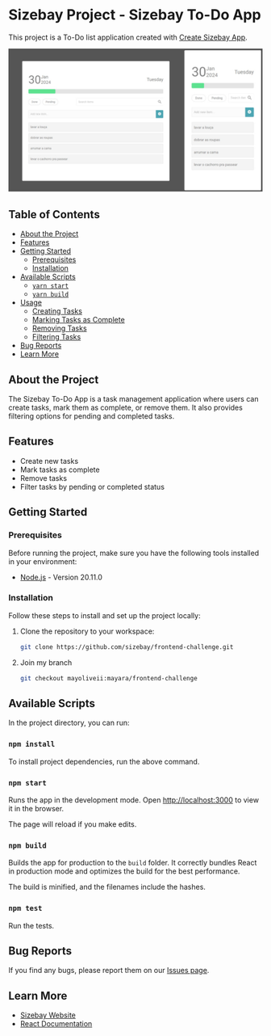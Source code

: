 # Sizebay Project - Sizebay To-Do App

This project is a To-Do list application created with [Create Sizebay App](https://github.com/sizebay/create-szb-app).

![Alt text](./public/toDoList.png)

## Table of Contents

- [About the Project](#about-the-project)
- [Features](#features)
- [Getting Started](#getting-started)
  - [Prerequisites](#prerequisites)
  - [Installation](#installation)
- [Available Scripts](#available-scripts)
  - [`yarn start`](#yarn-start)
  - [`yarn build`](#yarn-build)
- [Usage](#usage)
  - [Creating Tasks](#creating-tasks)
  - [Marking Tasks as Complete](#marking-tasks-as-complete)
  - [Removing Tasks](#removing-tasks)
  - [Filtering Tasks](#filtering-tasks)
- [Bug Reports](#bug-reports)
- [Learn More](#learn-more)

## About the Project

The Sizebay To-Do App is a task management application where users can create tasks, mark them as complete, or remove them. It also provides filtering options for pending and completed tasks.

## Features

- Create new tasks
- Mark tasks as complete
- Remove tasks
- Filter tasks by pending or completed status

## Getting Started

### Prerequisites

Before running the project, make sure you have the following tools installed in your environment:

- [Node.js](https://nodejs.org/) - Version 20.11.0

### Installation

Follow these steps to install and set up the project locally:

1. Clone the repository to your workspace:

   ```bash
   git clone https://github.com/sizebay/frontend-challenge.git
   ```

2. Join my branch
   ```bash
   git checkout mayoliveii:mayara/frontend-challenge
   ```

## Available Scripts

In the project directory, you can run:

### `npm install`

To install project dependencies, run the above command.

### `npm start`

Runs the app in the development mode.
Open [http://localhost:3000](http://localhost:3000) to view it in the browser.

The page will reload if you make edits.

### `npm build`

Builds the app for production to the `build` folder.
It correctly bundles React in production mode and optimizes the build for the best performance.

The build is minified, and the filenames include the hashes.

### `npm test`

Run the tests.

## Bug Reports

If you find any bugs, please report them on our [Issues page](https://github.com/sizebay/create-szb-app/issues).

## Learn More

- [Sizebay Website](https://sizebay.com/)
- [React Documentation](https://reactjs.org/)
